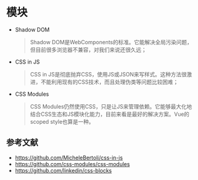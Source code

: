 模块
========

- Shadow DOM

    > Shadow DOM是WebComponents的标准。它能解决全局污染问题，但目前很多浏览器不兼容，对我们来说还很久远；

- CSS in JS

    > CSS in JS是彻底抛弃CSS，使用JS或JSON来写样式。这种方法很激进，不能利用现有的CSS技术，而且处理伪类等问题比较困难；

- CSS Modules

    > CSS Modules仍然使用CSS，只是让JS来管理依赖。它能够最大化地结合CSS生态和JS模块化能力，目前来看是最好的解决方案。Vue的scoped style也算是一种。

## 参考文献

- https://github.com/MicheleBertoli/css-in-js
- https://github.com/css-modules/css-modules
- https://github.com/linkedin/css-blocks
